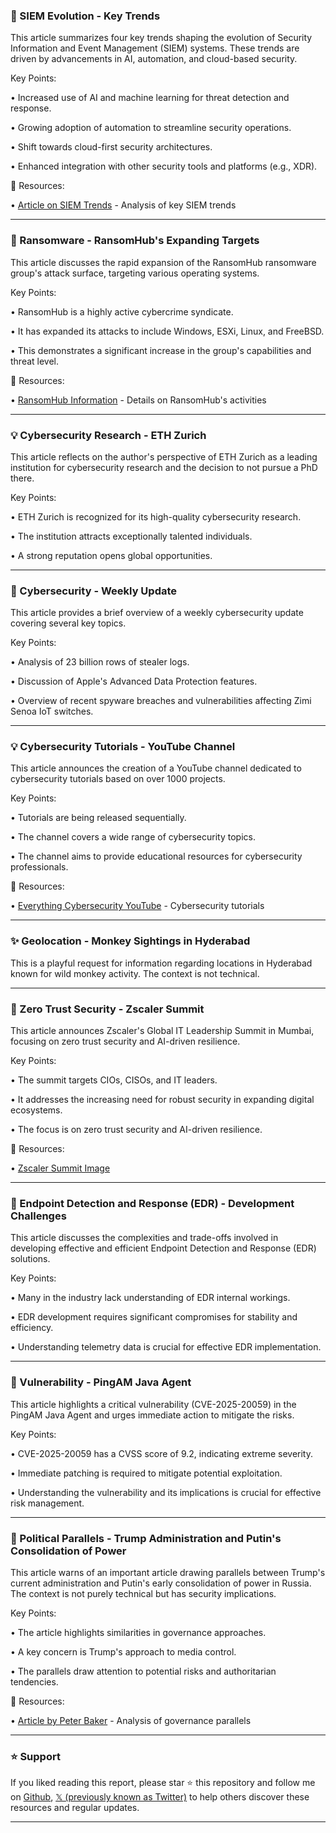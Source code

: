 ### 🤖 SIEM Evolution - Key Trends

This article summarizes four key trends shaping the evolution of Security Information and Event Management (SIEM) systems.  These trends are driven by advancements in AI, automation, and cloud-based security.

Key Points:

• Increased use of AI and machine learning for threat detection and response.


• Growing adoption of automation to streamline security operations.


• Shift towards cloud-first security architectures.


• Enhanced integration with other security tools and platforms (e.g., XDR).


🔗 Resources:

• [Article on SIEM Trends](https://trib.al/Jd3NmVf) - Analysis of key SIEM trends


---

### 🤖 Ransomware - RansomHub's Expanding Targets

This article discusses the rapid expansion of the RansomHub ransomware group's attack surface, targeting various operating systems.

Key Points:

• RansomHub is a highly active cybercrime syndicate.


• It has expanded its attacks to include Windows, ESXi, Linux, and FreeBSD.


• This demonstrates a significant increase in the group's capabilities and threat level.


🔗 Resources:

• [RansomHub Information](https://ift.tt/1B6k79T) - Details on RansomHub's activities



---

### 💡 Cybersecurity Research - ETH Zurich

This article reflects on the author's perspective of ETH Zurich as a leading institution for cybersecurity research and the decision to not pursue a PhD there.

Key Points:

• ETH Zurich is recognized for its high-quality cybersecurity research.


• The institution attracts exceptionally talented individuals.


•  A strong reputation opens global opportunities.



---

### 🤖 Cybersecurity - Weekly Update

This article provides a brief overview of a weekly cybersecurity update covering several key topics.

Key Points:

• Analysis of 23 billion rows of stealer logs.


• Discussion of Apple's Advanced Data Protection features.


• Overview of recent spyware breaches and vulnerabilities affecting Zimi Senoa IoT switches.



---

### 💡 Cybersecurity Tutorials - YouTube Channel

This article announces the creation of a YouTube channel dedicated to cybersecurity tutorials based on over 1000 projects.

Key Points:

• Tutorials are being released sequentially.


• The channel covers a wide range of cybersecurity topics.


• The channel aims to provide educational resources for cybersecurity professionals.


🔗 Resources:

• [Everything Cybersecurity YouTube](https://youtube.com/@everythingcybersecurity…) -  Cybersecurity tutorials



---

### ✨ Geolocation - Monkey Sightings in Hyderabad

This is a playful request for information regarding locations in Hyderabad known for wild monkey activity.  The context is not technical.


---

### 🤖 Zero Trust Security - Zscaler Summit

This article announces Zscaler's Global IT Leadership Summit in Mumbai, focusing on zero trust security and AI-driven resilience.

Key Points:

• The summit targets CIOs, CISOs, and IT leaders.


• It addresses the increasing need for robust security in expanding digital ecosystems.


• The focus is on zero trust security and AI-driven resilience.


🔗 Resources:

• [Zscaler Summit Image](https://pbs.twimg.com/media/Gk2RNbqXwAA8uhO.jpg)



---

### 🤖 Endpoint Detection and Response (EDR) - Development Challenges

This article discusses the complexities and trade-offs involved in developing effective and efficient Endpoint Detection and Response (EDR) solutions.


Key Points:

•  Many in the industry lack understanding of EDR internal workings.


• EDR development requires significant compromises for stability and efficiency.


•  Understanding telemetry data is crucial for effective EDR implementation.



---

### 🤖 Vulnerability - PingAM Java Agent

This article highlights a critical vulnerability (CVE-2025-20059) in the PingAM Java Agent and urges immediate action to mitigate the risks.

Key Points:

• CVE-2025-20059 has a CVSS score of 9.2, indicating extreme severity.


• Immediate patching is required to mitigate potential exploitation.


•  Understanding the vulnerability and its implications is crucial for effective risk management.


---

### 🤖 Political Parallels - Trump Administration and Putin's Consolidation of Power

This article warns of an important article drawing parallels between Trump's current administration and Putin's early consolidation of power in Russia. The context is not purely technical but has security implications.

Key Points:

•  The article highlights similarities in governance approaches.


•  A key concern is Trump's approach to media control.


•  The parallels draw attention to potential risks and authoritarian tendencies.


🔗 Resources:

• [Article by Peter Baker](https://twitter.com/peterbakernyt) - Analysis of governance parallels


---

### ⭐️ Support

If you liked reading this report, please star ⭐️ this repository and follow me on [Github](https://github.com/Drix10), [𝕏 (previously known as Twitter)](https://x.com/DRIX_10_) to help others discover these resources and regular updates.

---